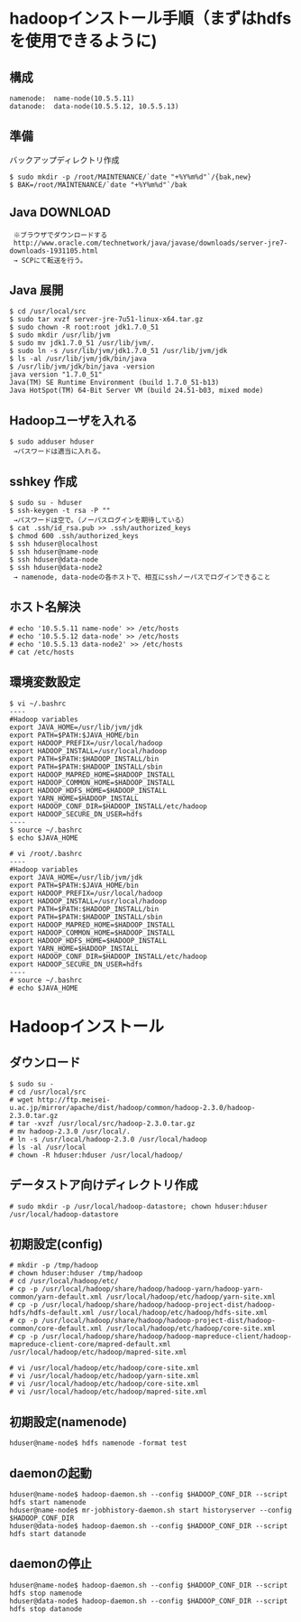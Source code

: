 <!--
************************************************************
Hadoopインストール手順
参照元: http://www.kkaneko.com/rinkou/cloudcomputing/hadoopinstall.html
        http://codesfusion.blogspot.jp/2013/10/setup-hadoop-2x-220-on-ubuntu.html?m=1
Copyright (c) Takehiko OGASAWARA 2014 All Rights Reserved.
************************************************************
-->

# hadoopインストール手順（まずはhdfsを使用できるように)

## 構成
```
namenode:  name-node(10.5.5.11)
datanode:  data-node(10.5.5.12, 10.5.5.13)
```

## 準備
バックアップディレクトリ作成
```
$ sudo mkdir -p /root/MAINTENANCE/`date "+%Y%m%d"`/{bak,new}
$ BAK=/root/MAINTENANCE/`date "+%Y%m%d"`/bak
```

## Java DOWNLOAD
```
 ※ブラウザでダウンロードする
 http://www.oracle.com/technetwork/java/javase/downloads/server-jre7-downloads-1931105.html
 → SCPにて転送を行う。
```

## Java 展開
```
$ cd /usr/local/src
$ sudo tar xvzf server-jre-7u51-linux-x64.tar.gz 
$ sudo chown -R root:root jdk1.7.0_51
$ sudo mkdir /usr/lib/jvm
$ sudo mv jdk1.7.0_51 /usr/lib/jvm/.
$ sudo ln -s /usr/lib/jvm/jdk1.7.0_51 /usr/lib/jvm/jdk
$ ls -al /usr/lib/jvm/jdk/bin/java
$ /usr/lib/jvm/jdk/bin/java -version
java version "1.7.0_51"
Java(TM) SE Runtime Environment (build 1.7.0_51-b13)
Java HotSpot(TM) 64-Bit Server VM (build 24.51-b03, mixed mode)
```

## Hadoopユーザを入れる
```
$ sudo adduser hduser
 →パスワードは適当に入れる。
```

## sshkey 作成
```
$ sudo su - hduser
$ ssh-keygen -t rsa -P ""
 →パスワードは空で。（ノーパスログインを期待している）
$ cat .ssh/id_rsa.pub >> .ssh/authorized_keys
$ chmod 600 .ssh/authorized_keys
$ ssh hduser@localhost
$ ssh hduser@name-node
$ ssh hduser@data-node
$ ssh hduser@data-node2
 → namenode, data-nodeの各ホストで、相互にsshノーパスでログインできること
```

## ホスト名解決
```
# echo '10.5.5.11 name-node' >> /etc/hosts
# echo '10.5.5.12 data-node' >> /etc/hosts
# echo '10.5.5.13 data-node2' >> /etc/hosts
# cat /etc/hosts
```

## 環境変数設定
```
$ vi ~/.bashrc
----
#Hadoop variables
export JAVA_HOME=/usr/lib/jvm/jdk
export PATH=$PATH:$JAVA_HOME/bin
export HADOOP_PREFIX=/usr/local/hadoop
export HADOOP_INSTALL=/usr/local/hadoop
export PATH=$PATH:$HADOOP_INSTALL/bin
export PATH=$PATH:$HADOOP_INSTALL/sbin
export HADOOP_MAPRED_HOME=$HADOOP_INSTALL
export HADOOP_COMMON_HOME=$HADOOP_INSTALL
export HADOOP_HDFS_HOME=$HADOOP_INSTALL
export YARN_HOME=$HADOOP_INSTALL
export HADOOP_CONF_DIR=$HADOOP_INSTALL/etc/hadoop
export HADOOP_SECURE_DN_USER=hdfs
----
$ source ~/.bashrc
$ echo $JAVA_HOME

# vi /root/.bashrc
----
#Hadoop variables
export JAVA_HOME=/usr/lib/jvm/jdk
export PATH=$PATH:$JAVA_HOME/bin
export HADOOP_PREFIX=/usr/local/hadoop
export HADOOP_INSTALL=/usr/local/hadoop
export PATH=$PATH:$HADOOP_INSTALL/bin
export PATH=$PATH:$HADOOP_INSTALL/sbin
export HADOOP_MAPRED_HOME=$HADOOP_INSTALL
export HADOOP_COMMON_HOME=$HADOOP_INSTALL
export HADOOP_HDFS_HOME=$HADOOP_INSTALL
export YARN_HOME=$HADOOP_INSTALL
export HADOOP_CONF_DIR=$HADOOP_INSTALL/etc/hadoop
export HADOOP_SECURE_DN_USER=hdfs
----
# source ~/.bashrc
# echo $JAVA_HOME
```

# Hadoopインストール
## ダウンロード
```
$ sudo su -
# cd /usr/local/src
# wget http://ftp.meisei-u.ac.jp/mirror/apache/dist/hadoop/common/hadoop-2.3.0/hadoop-2.3.0.tar.gz
# tar -xvzf /usr/local/src/hadoop-2.3.0.tar.gz
# mv hadoop-2.3.0 /usr/local/.
# ln -s /usr/local/hadoop-2.3.0 /usr/local/hadoop
# ls -al /usr/local
# chown -R hduser:hduser /usr/local/hadoop/
```

## データストア向けディレクトリ作成
```
# sudo mkdir -p /usr/local/hadoop-datastore; chown hduser:hduser /usr/local/hadoop-datastore
```

## 初期設定(config)
```
# mkdir -p /tmp/hadoop
# chown hduser:hduser /tmp/hadoop
# cd /usr/local/hadoop/etc/
# cp -p /usr/local/hadoop/share/hadoop/hadoop-yarn/hadoop-yarn-common/yarn-default.xml /usr/local/hadoop/etc/hadoop/yarn-site.xml
# cp -p /usr/local/hadoop/share/hadoop/hadoop-project-dist/hadoop-hdfs/hdfs-default.xml /usr/local/hadoop/etc/hadoop/hdfs-site.xml
# cp -p /usr/local/hadoop/share/hadoop/hadoop-project-dist/hadoop-common/core-default.xml /usr/local/hadoop/etc/hadoop/core-site.xml
# cp -p /usr/local/hadoop/share/hadoop/hadoop-mapreduce-client/hadoop-mapreduce-client-core/mapred-default.xml /usr/local/hadoop/etc/hadoop/mapred-site.xml

# vi /usr/local/hadoop/etc/hadoop/core-site.xml
# vi /usr/local/hadoop/etc/hadoop/yarn-site.xml
# vi /usr/local/hadoop/etc/hadoop/core-site.xml
# vi /usr/local/hadoop/etc/hadoop/mapred-site.xml
```

## 初期設定(namenode)
```
hduser@name-node$ hdfs namenode -format test
```

## daemonの起動
```
hduser@name-node$ hadoop-daemon.sh --config $HADOOP_CONF_DIR --script hdfs start namenode
hduser@name-node$ mr-jobhistory-daemon.sh start historyserver --config $HADOOP_CONF_DIR
hduser@data-node$ hadoop-daemon.sh --config $HADOOP_CONF_DIR --script hdfs start datanode
```

## daemonの停止
```
hduser@name-node$ hadoop-daemon.sh --config $HADOOP_CONF_DIR --script hdfs stop namenode
hduser@data-node$ hadoop-daemon.sh --config $HADOOP_CONF_DIR --script hdfs stop datanode
```
